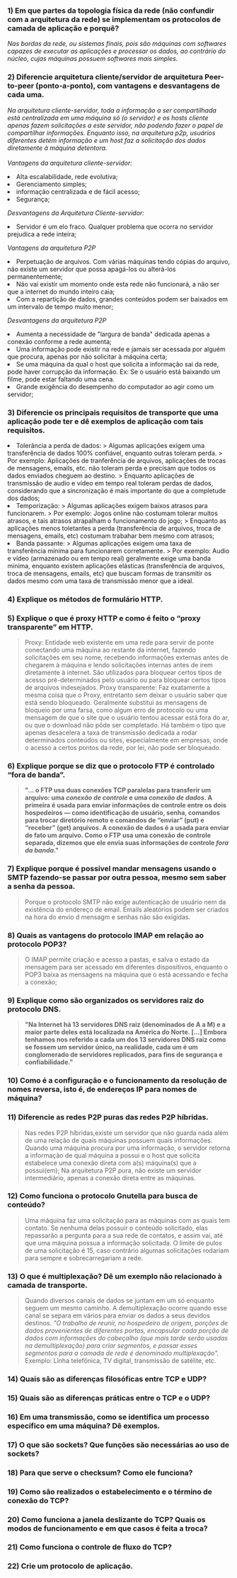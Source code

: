 ### 1) Em que partes da topologia física da rede (não confundir com a arquitetura da rede) se implementam os protocolos de camada de aplicação e porquê?

*Nas bordas da rede, ou sistemas finais, pois são máquinas com softwares capazes de executar as aplicações e processar os dados, ao contrário do núcleo, cujas máquinas possuem softwares mais simples.*

### 2) Diferencie arquitetura cliente/servidor de arquitetura Peer-to-peer (ponto-a-ponto), com vantagens e desvantagens de cada uma.

*Na arquitetura cliente-servidor, toda a informação a ser compartilhada está centralizada em uma máquina só (o servidor) e os hosts cliente apenas fazem solicitações a este servidor, não podendo fazer o papel de compartilhar informações. Enquanto isso, na arquitetura p2p, usuários diferentes detém informação e um host faz a solicitação dos dados diretamente à máquina detentora.*
<br><br> 
*Vantagens da arquitetura cliente-servidor:*
<li> Alta escalabilidade, rede evolutiva;
<li> Gerenciamento simples;
<li> informação centralizada e de fácil acesso;
<li> Segurança;

  
*Desvantagens da Arquitetura Cliente-servidor:*
<li> Servidor é um elo fraco. Qualquer problema que ocorra no servidor prejudica a rede inteira;
  
  
*Vantagens da arquitetura P2P*
<li> Perpetuação de arquivos. Com várias máquinas tendo cópias do arquivo, não existe um servidor que possa apagá-los ou alterá-los permanentemente;
<li> Não vai existir um momento onde esta rede não funcionará, a não ser que a internet do mundo inteiro caia;
<li> Com a repartição de dados, grandes conteúdos podem ser baixados em um intervalo de tempo muito menor;

  
*Desvantagens da arquitetura P2P*
<li> Aumenta a necessidade de "largura de banda" dedicada apenas a conexão conforme a rede aumenta;
<li> Uma informação pode existir na rede e jamais ser acessada por alguém que procura, apenas por não solicitar à máquina certa;
<li> Se uma máquina da qual o host que solicita a informação sai da rede, pode haver corrupção da informação. Ex: Se o usuário está baixando um filme, pode estar faltando uma cena.
<li>  Grande exigência do desempenho do computador ao agir como um servidor;

  
### 3) Diferencie os principais requisitos de transporte que uma aplicação pode ter e dê exemplos de aplicação com tais requisitos.
  
<li> Tolerância a perda de dados:
  > Algumas aplicações exigem uma transferência de dados 100% confiável, enquanto outras toleram perda.
  > Por exemplo: Aplicações de tranferência de arquivos, aplicações de trocas de mensagens, emails, etc. não toleram perda e precisam que todos os dados enviados cheguem ao destino.
  > Enquanto aplicações de transmissão de audio e vídeo em tempo real toleram perdas de dados, considerando que a sincronização é mais importante do que a completude dos dados;
<li> Temporização:
  > Algumas aplicações exigem baixos atrasos para funcionarem.
  > Por exemplo: Jogos online não costumam tolerar muitos atrasos, e tais atrasos atrapalham o funcionamento do jogo;
  > Enquanto as aplicações menos toletantes a perda (transferência de arquivos, troca de mensagens, emails, etc) costumam trabahar bem mesmo com atrasos;
<li> Banda passante:
  > Algumas aplicações exigem uma taxa de transferência mínima para funcionarem corretamente.
  > Por exemplo: Audio e vídeo (armazenado ou em tempo real) geralmente exige uma banda minima, enquanto existem aplicações elásticas (transferência de arquivos, troca de mensagens, emails, etc) que buscam formas de transmitir os dados mesmo com uma taxa de transmissão menor que a ideal. 
  
### 4) Explique os métodos de formulário HTTP.

  

### 5) Explique o que é proxy HTTP e como é feito o “proxy transparente” em HTTP.

  > Proxy: Entidade web existente em uma rede para servir de ponte conectando uma máquina ao restante da internet, fazendo solicitações em seu nome, recebendo informações externas antes de chegarem à máquina e lendo solicitações internas antes de irem diretamente à internet. São utilizados para bloquear certos tipos de acesso pré-determinados pelo usuário ou para bloquear certos tipos de arquivos indesejados.
  > Proxy transparente: Faz exatamente a mesma coisa que o Proxy, entretanto sem deixar o usuário saber que está sendo bloqueado. Geralmente substitui as mensagens de bloqueio por uma farsa, como algum erro de protocolo ou uma mensagem de que o site que o usuário tentou acessar está fora do ar, ou que o download não pôde ser completado. Há também o tipo que apenas desacelera a taxa de transmissão dedicada a rodar determinados conteúdos ou sites, especialmente em empresas, onde o acesso a certos pontos da rede, por lei, não pode ser bloqueado.

### 6) Explique porque se diz que o protocolo FTP é controlado “fora de banda”.

  > **"... o FTP usa duas conexões TCP paralelas para transferir um arquivo: uma
_conexão de controle_ e uma _conexão de dados_. A primeira é usada para enviar informações de controle entre os
dois hospedeiros — como identificação de usuário, senha, comandos para trocar diretório remoto e comandos de
“enviar” (put) e “receber” (get) arquivos. A conexão de dados é a usada para enviar de fato um arquivo. Como o
FTP usa uma conexão de controle separada, dizemos que ele envia suas informações de controle _fora da banda_."**

### 7) Explique porque é possível mandar mensagens usando o SMTP fazendo-se passar por outra pessoa, mesmo sem saber a senha da pessoa.

  > Porque o protocolo SMTP não exige autenticação de usuário nem da existência do endereço de email. Emails aleatórios podem ser criados na hora do envio d mensagm e senhas não são exigidas.

### 8) Quais as vantagens do protocolo IMAP em relação ao protocolo POP3?
  
 > O IMAP permite criação e acesso a pastas, e salva o estado da mensagem para ser acessado em diferentes dispositivos, enquanto o POP3 baixa as mensagens na máquina que o está acessando e fecha a conexão;

### 9) Explique como são organizados os servidores raiz do protocolo DNS.

  > **"Na Internet há 13 servidores DNS raiz (denominados de A a M) e a maior parte
deles está localizada na América do Norte. [...] Embora tenhamos nos referido a cada um dos 13 servidores DNS raiz como se fossem um servidor único, na realidade, cada um é um conglomerado de servidores replicados, para fins de segurança e
confiabilidade."**

### 10) Como é a configuração e o funcionamento da resolução de nomes reversa, isto é, de endereços IP para nomes de máquina?

  >

### 11) Diferencie as redes P2P puras das redes P2P híbridas.

  > Nas redes P2P híbridas,existe um servidor que não guarda nada além de uma relação de quais máquinas possuem quais informações. Quando uma máquina procura por uma informação, o servidor retorna a informação de qual máquina a possui e o host que solicita estabelece uma conexão direta com a(s) máquina(s) que a possui(em); Na arquitetura P2P pura, não existe um servidor intermediário, apenas a conexão direta entre as máquinas.

### 12) Como funciona o protocolo Gnutella para busca de conteúdo?
  
  > Uma máquina faz uma solicitação para as máquinas com as quais tem contato. Se nenhuma delas possuir o conteúdo solicitado, elas repassarão a pergunta para a sua rede de contatos, e assim vai, até que uma máquina possua a informação solicitada. O limite de pulos de uma solicitação é 15, caso contrário algumas solicitações rodariam para sempre e sobrecarregariam a rede.

### 13) O que é multiplexação? Dê um exemplo não relacionado à camada de transporte.

  > Quando diversos canais de dados se juntam em um só enquanto seguem um mesmo caminho. A demultiplexação ocorre quando esse canal se separa em vários para enviar os dados a seus devidos destinos.
  > _"O trabalho de reunir, no hospedeiro de origem, porções de dados provenientes de diferentes portas, encapsular cada porção de dados com informações do cabeçalho (que mais tarde serão usadas na demultiplexação) para criar segmentos, e passar esses segmentos para a camada de rede é denominado multiplexação"._
  > Exemplo: Linha telefônica, TV digital, transmissão de satélite, etc.

### 14) Quais são as diferenças filosóficas entre TCP e UDP?


### 15) Quais são as diferenças práticas entre o TCP e o UDP?


### 16) Em uma transmissão, como se identifica um processo específico em uma máquina? Dê exemplos.


### 17) O que são sockets? Que funções são necessárias ao uso de sockets?


### 18) Para que serve o checksum? Como ele funciona?


### 19) Como são realizados o estabelecimento e o término de conexão do TCP?


### 20) Como funciona a janela deslizante do TCP? Quais os modos de funcionamento e em que casos é feita a troca?


### 21) Como funciona o controle de fluxo do TCP?
  
### 22) Crie um protocolo de aplicação.

